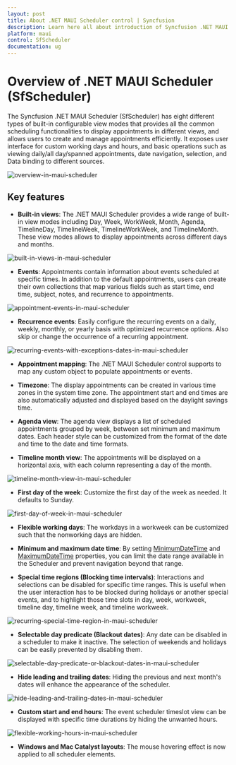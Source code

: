 ```yaml
---
layout: post
title: About .NET MAUI Scheduler control | Syncfusion
description: Learn here all about introduction of Syncfusion .NET MAUI Scheduler(SfScheduler) control, its basic features and functionalities of scheduler.
platform: maui
control: SfScheduler
documentation: ug
---
```


# Overview of .NET MAUI Scheduler (SfScheduler)

The Syncfusion .NET MAUI Scheduler (SfScheduler) has eight different types of built-in configurable view modes that provides all the common scheduling functionalities to display appointments in different views, and allows users to create and manage appointments efficiently. It exposes user interface for custom working days and hours, and basic operations such as viewing daily/all day/spanned appointments, date navigation, selection, and Data binding to different sources.

![overview-in-maui-scheduler](images/overview/overview-in-maui-scheduler.png)

## Key features

 *  **Built-in views**: The .NET MAUI Scheduler provides a wide range of built-in view modes including Day, Week, WorkWeek, Month, Agenda, TimelineDay, TimelineWeek, TimelineWorkWeek, and TimelineMonth. These view modes allows to display appointments across different days and months.

 ![built-in-views-in-maui-scheduler](images/overview/built-in-views-in-maui-scheduler.png)

 * **Events**: Appointments contain information about events scheduled at specific times. In addition to the default appointments, users can create their own collections that map various fields such as start time, end time, subject, notes, and recurrence to appointments.

 ![appointment-events-in-maui-scheduler](images/overview/appointment-events-in-maui-scheduler.png)

 * **Recurrence events**: Easily configure the recurring events on a daily, weekly, monthly, or yearly basis with optimized recurrence options. Also skip or change the occurrence of a recurring appointment.

 ![recurring-events-with-exceptions-dates-in-maui-scheduler](images/overview/recurring-events-with-exceptions-dates-in-maui-scheduler.png)

 * **Appointment mapping**: The .NET MAUI Scheduler control supports to map any custom object to populate appointments or events.

 * **Timezone**: The display appointments can be created in various time zones in the system time zone. The appointment start and end times are also automatically adjusted and displayed based on the daylight savings time.

 * **Agenda view**: The agenda view displays a list of scheduled appointments grouped by week, between set minimum and maximum dates. Each header style can be customized from the format of the date and time to the date and time formats.

 * **Timeline month view**: The appointments will be displayed on a horizontal axis, with each column representing a day of the month.

 ![timeline-month-view-in-maui-scheduler](images/overview/timeline-month-view-in-maui-scheduler.png)

 * **First day of the week**: Customize the first day of the week as needed. It defaults to Sunday.

 ![first-day-of-week-in-maui-scheduler](images/overview/first-day-of-week-in-maui-scheduler.png)
 
 * **Flexible working days**: The workdays in a workweek can be customized such that the nonworking days are hidden.

 * **Minimum and maximum date time**: By setting [MinimumDateTime](https://help.syncfusion.com/cr/maui/Syncfusion.Maui.Scheduler.SfScheduler.html#Syncfusion_Maui_Scheduler_SfScheduler_MinimumDateTime) and [MaximumDateTime](https://help.syncfusion.com/cr/maui/Syncfusion.Maui.Scheduler.SfScheduler.html#Syncfusion_Maui_Scheduler_SfScheduler_MaximumDateTime) properties, you can limit the date range available in the Scheduler and prevent navigation beyond that range.

 * **Special time regions (Blocking time intervals)**: Interactions and selections can be disabled for specific time ranges. This is useful when the user interaction has to be blocked during holidays or another special events, and to highlight those time slots in day, week, workweek, timeline day, timeline week, and timeline workweek.

 ![recurring-special-time-region-in-maui-scheduler](images/overview/recurring-special-time-region-in-maui-scheduler.png)

 * **Selectable day predicate (Blackout dates)**: Any date can be disabled in a scheduler to make it inactive. The selection of weekends and holidays can be easily prevented by disabling them.

 ![selectable-day-predicate-or-blackout-dates-in-maui-scheduler](images/overview/selectable-day-predicate-or-blackout-dates-in-maui-scheduler.png)

 * **Hide leading and trailing dates**: Hiding the previous and next month's dates will enhance the appearance of the scheduler.

 ![hide-leading-and-trailing-dates-in-maui-scheduler](images/overview/hide-leading-and-trailing-dates-in-maui-scheduler.png)

 * **Custom start and end hours**: The event scheduler timeslot view can be displayed with specific time durations by hiding the unwanted hours.

 ![flexible-working-hours-in-maui-scheduler](images/overview/flexible-working-hours-in-maui-scheduler.png)

 * **Windows and Mac Catalyst layouts**: The mouse hovering effect is now applied to all scheduler elements.